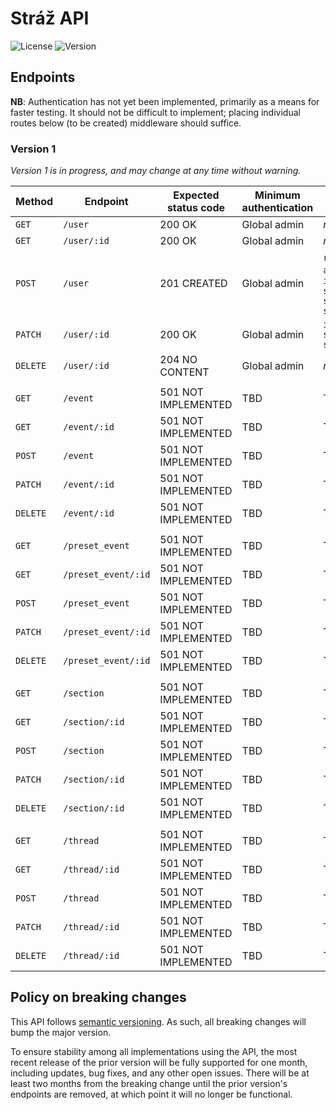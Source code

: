 # Stráž API

![License](https://img.shields.io/github/license/r-spacex/straz-api.svg?style=flat-square)
![Version](https://img.shields.io/github/package-json/v/r-spacex/straz-api.svg?style=flat-square)

## Endpoints

**NB**:
Authentication has not yet been implemented,
primarily as a means for faster testing.
It should not be difficult to implement;
placing individual routes below (to be created) middleware should suffice.

### Version 1

_Version 1 is in progress,
and may change at any time without warning._

| Method   | Endpoint            | Expected status code | Minimum authentication | Allowed body parameters                                                                                                           |
| -------- | ------------------- | -------------------- | ---------------------- | --------------------------------------------------------------------------------------------------------------------------------- |
| `GET`    | `/user`             | 200 OK               | Global admin           | _none_                                                                                                                            |
| `GET`    | `/user/:id`         | 200 OK               | Global admin           | _none_                                                                                                                            |
| `POST`   | `/user`             | 201 CREATED          | Global admin           | `reddit_username`\*<br>`auth_token`\*<br>`is_global_admin`<br>`spacex__is_admin`<br>`spacex__is_mod`<br>`spacex__is_slack_member` |
| `PATCH`  | `/user/:id`         | 200 OK               | Global admin           | `is_global_admin`<br>`spacex__is_mod`<br>`spacex__is_slack_member`                                                                |
| `DELETE` | `/user/:id`         | 204 NO CONTENT       | Global admin           | _none_                                                                                                                            |
|          |
| `GET`    | `/event`            | 501 NOT IMPLEMENTED  | TBD                    | TBD                                                                                                                               |
| `GET`    | `/event/:id`        | 501 NOT IMPLEMENTED  | TBD                    | TBD                                                                                                                               |
| `POST`   | `/event`            | 501 NOT IMPLEMENTED  | TBD                    | TBD                                                                                                                               |
| `PATCH`  | `/event/:id`        | 501 NOT IMPLEMENTED  | TBD                    | TBD                                                                                                                               |
| `DELETE` | `/event/:id`        | 501 NOT IMPLEMENTED  | TBD                    | TBD                                                                                                                               |
|          |
| `GET`    | `/preset_event`     | 501 NOT IMPLEMENTED  | TBD                    | TBD                                                                                                                               |
| `GET`    | `/preset_event/:id` | 501 NOT IMPLEMENTED  | TBD                    | TBD                                                                                                                               |
| `POST`   | `/preset_event`     | 501 NOT IMPLEMENTED  | TBD                    | TBD                                                                                                                               |
| `PATCH`  | `/preset_event/:id` | 501 NOT IMPLEMENTED  | TBD                    | TBD                                                                                                                               |
| `DELETE` | `/preset_event/:id` | 501 NOT IMPLEMENTED  | TBD                    | TBD                                                                                                                               |
|          |
| `GET`    | `/section`          | 501 NOT IMPLEMENTED  | TBD                    | TBD                                                                                                                               |
| `GET`    | `/section/:id`      | 501 NOT IMPLEMENTED  | TBD                    | TBD                                                                                                                               |
| `POST`   | `/section`          | 501 NOT IMPLEMENTED  | TBD                    | TBD                                                                                                                               |
| `PATCH`  | `/section/:id`      | 501 NOT IMPLEMENTED  | TBD                    | TBD                                                                                                                               |
| `DELETE` | `/section/:id`      | 501 NOT IMPLEMENTED  | TBD                    | TBD                                                                                                                               |
|          |
| `GET`    | `/thread`           | 501 NOT IMPLEMENTED  | TBD                    | TBD                                                                                                                               |
| `GET`    | `/thread/:id`       | 501 NOT IMPLEMENTED  | TBD                    | TBD                                                                                                                               |
| `POST`   | `/thread`           | 501 NOT IMPLEMENTED  | TBD                    | TBD                                                                                                                               |
| `PATCH`  | `/thread/:id`       | 501 NOT IMPLEMENTED  | TBD                    | TBD                                                                                                                               |
| `DELETE` | `/thread/:id`       | 501 NOT IMPLEMENTED  | TBD                    | TBD                                                                                                                               |

## Policy on breaking changes

This API follows [semantic versioning](https://semver.org/).
As such, all breaking changes will bump the major version.

To ensure stability among all implementations using the API,
the most recent release of the prior version will be fully supported for one month,
including updates, bug fixes, and any other open issues.
There will be at least two months from the breaking change until the prior version's endpoints are removed,
at which point it will no longer be functional.
